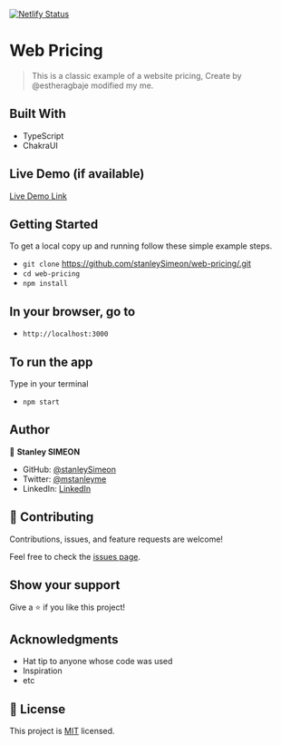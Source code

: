 [![Netlify Status](https://api.netlify.com/api/v1/badges/46f3cc6c-b8cb-4259-bd60-fb88a3b4cf3d/deploy-status)](https://app.netlify.com/sites/webpricing/deploys)
# Web Pricing

> This is a classic example of a website pricing, Create by @estheragbaje modified my me.

## Built With

- TypeScript
- ChakraUI

## Live Demo (if available)

[Live Demo Link](webpricing.netlify.app)


## Getting Started

To get a local copy up and running follow these simple example steps.

- `git clone` https://github.com/stanleySimeon/web-pricing/.git
- `cd web-pricing`
- `npm install`

## In your browser, go to

- `http://localhost:3000`

## To run the app

Type in your terminal

- `npm start`

## Author

👤 **Stanley SIMEON**

- GitHub: [@stanleySimeon](https://github.com/stanleySimeon)
- Twitter: [@mstanleyme](https://twitter.com/mstanleyme)
- LinkedIn: [LinkedIn](https://www.linkedin.com/in/stanleysimeon/)

## 🤝 Contributing

Contributions, issues, and feature requests are welcome!

Feel free to check the [issues page](../../issues/).

## Show your support

Give a ⭐️ if you like this project!

## Acknowledgments

- Hat tip to anyone whose code was used
- Inspiration
- etc

## 📝 License

This project is [MIT](./LICENSE) licensed.
